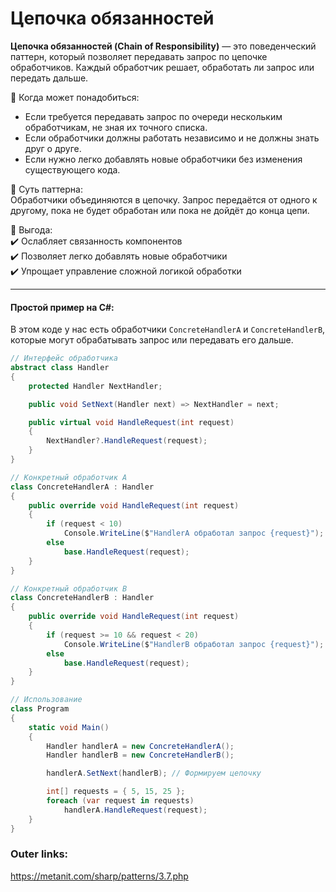 
# Цепочка обязанностей

**Цепочка обязанностей (Chain of Responsibility)** — это поведенческий паттерн, который позволяет передавать запрос по цепочке обработчиков. Каждый обработчик решает, обработать ли запрос или передать дальше.

📌 Когда может понадобиться:  
- Если требуется передавать запрос по очереди нескольким обработчикам, не зная их точного списка.  
- Если обработчики должны работать независимо и не должны знать друг о друге.  
- Если нужно легко добавлять новые обработчики без изменения существующего кода.

📌 Суть паттерна:  
Обработчики объединяются в цепочку. Запрос передаётся от одного к другому, пока не будет обработан или пока не дойдёт до конца цепи.

📌 Выгода:  
✔️ Ослабляет связанность компонентов  
✔️ Позволяет легко добавлять новые обработчики  
✔️ Упрощает управление сложной логикой обработки  

---
#### Простой пример на C#:
В этом коде у нас есть обработчики `ConcreteHandlerA` и `ConcreteHandlerB`, которые могут обрабатывать запрос или передавать его дальше.

```csharp
// Интерфейс обработчика
abstract class Handler
{
    protected Handler NextHandler;

    public void SetNext(Handler next) => NextHandler = next;

    public virtual void HandleRequest(int request)
    {
        NextHandler?.HandleRequest(request);
    }
}

// Конкретный обработчик A
class ConcreteHandlerA : Handler
{
    public override void HandleRequest(int request)
    {
        if (request < 10)
            Console.WriteLine($"HandlerA обработал запрос {request}");
        else
            base.HandleRequest(request);
    }
}

// Конкретный обработчик B
class ConcreteHandlerB : Handler
{
    public override void HandleRequest(int request)
    {
        if (request >= 10 && request < 20)
            Console.WriteLine($"HandlerB обработал запрос {request}");
        else
            base.HandleRequest(request);
    }
}

// Использование
class Program
{
    static void Main()
    {
        Handler handlerA = new ConcreteHandlerA();
        Handler handlerB = new ConcreteHandlerB();

        handlerA.SetNext(handlerB); // Формируем цепочку

        int[] requests = { 5, 15, 25 };
        foreach (var request in requests)
            handlerA.HandleRequest(request);
    }
}
````

### Outer links:
https://metanit.com/sharp/patterns/3.7.php